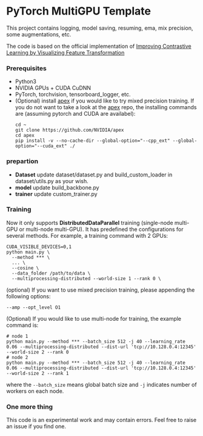# PyTorch MultiGPU Template 

This project contains logging, model saving, resuming, ema, mix precision, some augmentations, etc.

The code is based on the official implementation of [Improving Contrastive Learning by Visualizing Feature Transformation](https://github.com/DTennant/CL-Visualizing-Feature-Transformation)

### Prerequisites
- Python3
- NVIDIA GPUs + CUDA CuDNN
- PyTorch, torchvision, tensorboard_logger, etc. 
- (Optional) install [apex](https://github.com/NVIDIA/apex) if you would like to 
try mixed precision training. If you do not want to take a look at the 
[apex](https://github.com/NVIDIA/apex) repo, the installing commands are (assuming pytorch 
and CUDA are availabel):
    ```
    cd ~
    git clone https://github.com/NVIDIA/apex
    cd apex
    pip install -v --no-cache-dir --global-option="--cpp_ext" --global-option="--cuda_ext" ./
	```
  
### prepartion
- **Dataset** update dataset/dataset.py and build_custom_loader in dataset/utils.py as your wish.
- **model** update build_backbone.py
- **trainer** update custom_trainer.py

### Training
Now it only supports **DistributedDataParallel** training (single-node multi-GPU or 
multi-node multi-GPU). It has predefined the configurations for several methods. 
For example, a training command with 2 GPUs:
```
CUDA_VISIBLE_DEVICES=0,1
python main.py \
  --method *** \
  ... \
  --cosine \
  --data_folder /path/to/data \
  --multiprocessing-distributed --world-size 1 --rank 0 \
```

(optional) If you want to use mixed precision training, please appending the following options:  
```
--amp --opt_level O1
```

(Optional) If you would like to use multi-node for training, the example command is:
```
# node 1
python main.py --method *** --batch_size 512 -j 40 --learning_rate 0.06 --multiprocessing-distributed --dist-url 'tcp://10.128.0.4:12345' --world-size 2 --rank 0
# node 2
python main.py --method *** --batch_size 512 -j 40 --learning_rate 0.06 --multiprocessing-distributed --dist-url 'tcp://10.128.0.4:12345' --world-size 2 --rank 1
```
where the `--batch_size` means global batch size and `-j` indicates number of workers on each node. 

### One more thing
This code is an experimental work and may contain errors. 
Feel free to raise an issue if you find one.

